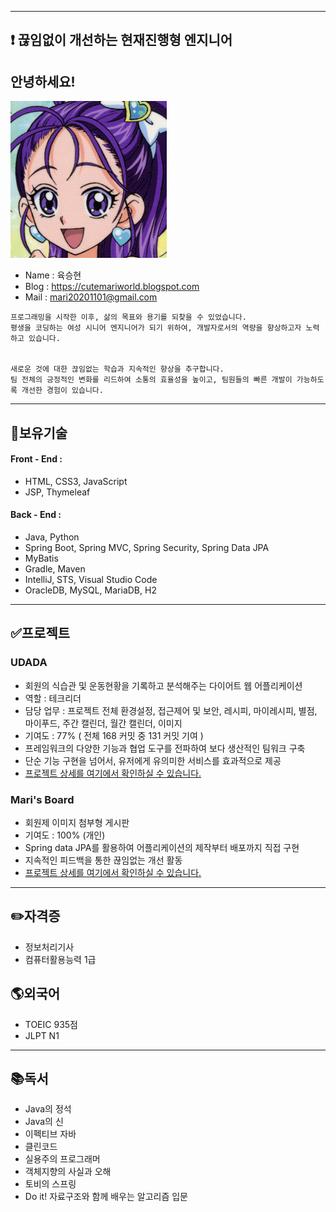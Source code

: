 <!---
MARI2020201101/MARI2020201101 is a ✨ special ✨ repository because its `README.md` (this file) appears on your GitHub profile.
You can click the Preview link to take a look at your changes.
--->
---
:exclamation: 끊임없이 개선하는 현재진행형 엔지니어 
---
## 안녕하세요!
![프로필이미지](https://github.com/MARI2020201101/MARI2020201101/blob/main/profile-img.png)
* Name : 육승현
* Blog : https://cutemariworld.blogspot.com
* Mail : mari20201101@gmail.com
```
프로그래밍을 시작한 이후, 삶의 목표와 용기를 되찾을 수 있었습니다. 
평생을 코딩하는 여성 시니어 엔지니어가 되기 위하여, 개발자로서의 역량을 향상하고자 노력하고 있습니다.


새로운 것에 대한 끊임없는 학습과 지속적인 향상을 추구합니다. 
팀 전체의 긍정적인 변화를 리드하여 소통의 효율성을 높이고, 팀원들의 빠른 개발이 가능하도록 개선한 경험이 있습니다.

```
---
## :star2:보유기술
#### Front - End : 
  - HTML, CSS3, JavaScript
  - JSP, Thymeleaf

#### Back - End : 
  - Java, Python
  - Spring Boot, Spring MVC, Spring Security, Spring Data JPA
  - MyBatis
  - Gradle, Maven
  - IntelliJ, STS, Visual Studio Code
  - OracleDB, MySQL, MariaDB, H2
---
## :white_check_mark:프로젝트
### UDADA
- 회원의 식습관 및 운동현황을 기록하고 분석해주는 다이어트 웹 어플리케이션
- 역할 : 테크리더
- 담당 업무 : 프로젝트 전체 환경설정, 접근제어 및 보안, 레시피, 마이레시피, 별점, 마이푸드, 주간 캘린더, 월간 캘린더, 이미지
- 기여도 : 77% ( 전체 168 커밋 중 131 커밋 기여 )
- 프레임워크의 다양한 기능과 협업 도구를 전파하여 보다 생산적인 팀워크 구축
- 단순 기능 구현을 넘어서, 유저에게 유의미한 서비스를 효과적으로 제공
- [프로젝트 상세를 여기에서 확인하실 수 있습니다.](https://github.com/MARI2020201101/Udada_Project)


### Mari's Board
- 회원제 이미지 첨부형 게시판 
- 기여도 : 100% (개인)
- Spring data JPA를 활용하여 어플리케이션의 제작부터 배포까지 직접 구현
- 지속적인 피드백을 통한 끊임없는 개선 활동
- [프로젝트 상세를 여기에서 확인하실 수 있습니다.](https://github.com/MARI2020201101/Mari_ImageBoard_JPA_MyBatis)
---
## :pencil2:자격증
* 정보처리기사
* 컴퓨터활용능력 1급

## :earth_americas:외국어
* TOEIC 935점
* JLPT N1
---
## 📚독서
* Java의 정석
* Java의 신
* 이펙티브 자바
* 클린코드
* 실용주의 프로그래머
* 객체지향의 사실과 오해
* 토비의 스프링
* Do it! 자료구조와 함께 배우는 알고리즘 입문 
